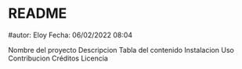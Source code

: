 # README
#autor: Eloy
Fecha: 06/02/2022 08:04

Nombre del proyecto
Descripcion
Tabla del contenido
Instalacion
Uso
Contribucion
Créditos
Licencia



